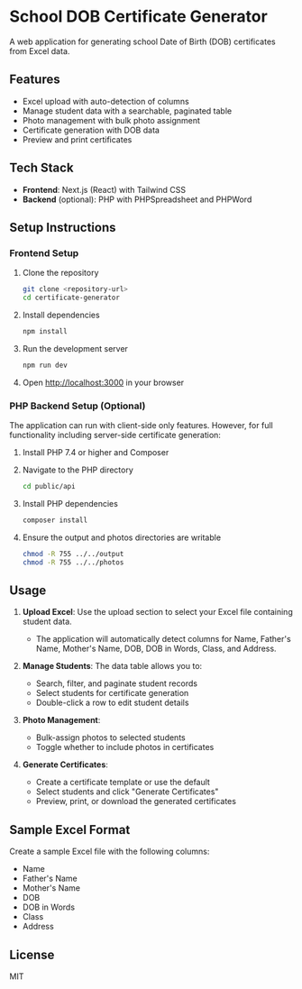 # School DOB Certificate Generator

A web application for generating school Date of Birth (DOB) certificates from Excel data.

## Features

- Excel upload with auto-detection of columns
- Manage student data with a searchable, paginated table
- Photo management with bulk photo assignment
- Certificate generation with DOB data
- Preview and print certificates

## Tech Stack

- **Frontend**: Next.js (React) with Tailwind CSS
- **Backend** (optional): PHP with PHPSpreadsheet and PHPWord

## Setup Instructions

### Frontend Setup

1. Clone the repository
   ```bash
   git clone <repository-url>
   cd certificate-generator
   ```

2. Install dependencies
   ```bash
   npm install
   ```

3. Run the development server
   ```bash
   npm run dev
   ```

4. Open [http://localhost:3000](http://localhost:3000) in your browser

### PHP Backend Setup (Optional)

The application can run with client-side only features. However, for full functionality including server-side certificate generation:

1. Install PHP 7.4 or higher and Composer

2. Navigate to the PHP directory
   ```bash
   cd public/api
   ```

3. Install PHP dependencies
   ```bash
   composer install
   ```

4. Ensure the output and photos directories are writable
   ```bash
   chmod -R 755 ../../output
   chmod -R 755 ../../photos
   ```

## Usage

1. **Upload Excel**: Use the upload section to select your Excel file containing student data.
   - The application will automatically detect columns for Name, Father's Name, Mother's Name, DOB, DOB in Words, Class, and Address.

2. **Manage Students**: The data table allows you to:
   - Search, filter, and paginate student records
   - Select students for certificate generation
   - Double-click a row to edit student details

3. **Photo Management**:
   - Bulk-assign photos to selected students
   - Toggle whether to include photos in certificates

4. **Generate Certificates**:
   - Create a certificate template or use the default
   - Select students and click "Generate Certificates"
   - Preview, print, or download the generated certificates

## Sample Excel Format

Create a sample Excel file with the following columns:
- Name
- Father's Name
- Mother's Name
- DOB
- DOB in Words
- Class
- Address

## License

MIT
